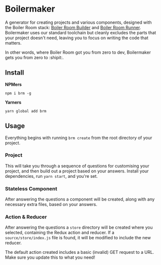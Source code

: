 # Boilermaker

A generator for creating projects and various components, designed with the Boiler Room stack: [Boiler Room Builder](https://github.com/everydayhero/boiler-room-builder) and [Boiler Room Runner](https://github.com/everydayhero/boiler-room-runner). Boilermaker uses our standard toolchain but cleanly excludes the parts that your project doesn't need, leaving you to focus on writing the code that matters.

In other words, where Boiler Room got you from zero to dev, Boilermaker gets you
from zero to :shipit:.

## Install

**NPMers**

```shell
npm i brm -g
```

**Yarners**

```shell
yarn global add brm
```

## Usage

Everything begins with running `brm create` from the root directory of your project.

### Project

This will take you through a sequence of questions for customising your project, and then build out a project based on your answers. Install your dependencies, run `yarn start`, and you're set.

### Stateless Component

After answering the questions a component will be created, along with any necessary extra files, based on your answers.

### Action & Reducer

After answering the questions a `store` directory will be created where you selected, containing the Redux action and reducer. If a `source/store/index.js` file is found, it will be modified to include the new reducer.

The default action created includes a basic (invalid) GET request to a URL. Make sure you update this to what you need!
